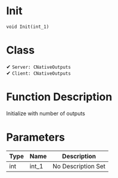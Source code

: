 # Init
```
void Init(int_1)
```
# Class
✔ `Server: CNativeOutputs`  
✔ `Client: CNativeOutputs`  

# Function Description
Initialize with number of outputs
# Parameters
Type|Name|Description
--|--|--
int|int_1|No Description Set
